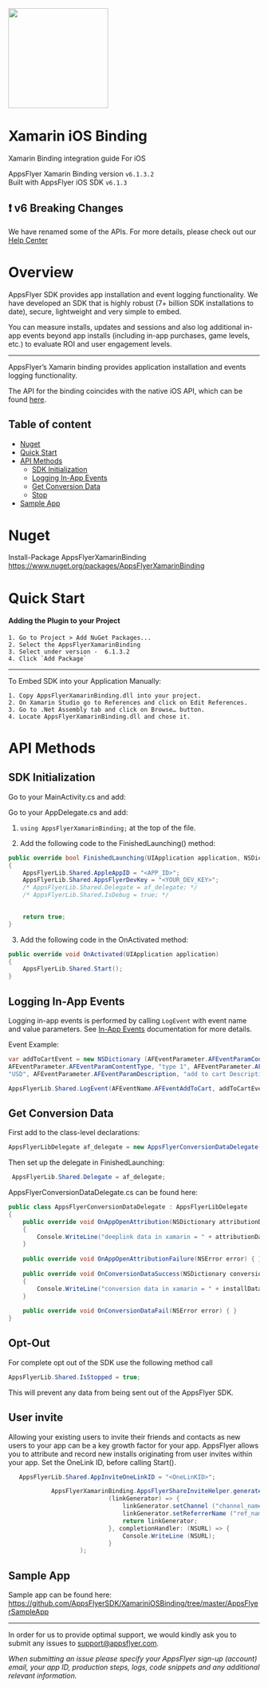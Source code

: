 
<img src="https://www.appsflyer.com/wp-content/uploads/2016/11/logo-1.svg"  width="200">

# Xamarin iOS Binding

Xamarin Binding integration guide For iOS 

AppsFlyer Xamarin Binding version `v6.1.3.2` <br>
Built with AppsFlyer iOS SDK `v6.1.3`

## <a id="v6-breaking-changes"> ❗ v6 Breaking Changes

We have renamed some of the APIs. For more details, please check out our [Help Center](https://support.appsflyer.com/hc/en-us/articles/360011571778#4-change-apis)
    
# Overview
    
AppsFlyer SDK provides app installation and event logging functionality. We have developed an SDK that is highly robust (7+ billion SDK installations to date), secure, lightweight and very simple to embed.
    
    
    
You can measure installs, updates and sessions and also log additional in-app events beyond app installs (including in-app purchases, game levels, etc.) to evaluate ROI and user engagement levels.
    
---
AppsFlyer’s Xamarin binding provides application installation and events logging functionality.
    
The API for the binding coincides with the native iOS API, which can be found [here](https://support.appsflyer.com/hc/en-us/articles/207032066-AppsFlyer-SDK-Integration-iOS).

    

## Table of content

- [Nuget](#nuget_install)
- [Quick Start](#quickStart)
- [API Methods](#api-methods)
    -  [SDK Initialization](#sdk_init)
    -  [Logging In-App Events](#adding_events)
    -  [Get Conversion Data](#conversion_data)
    -  [Stop](#Stop)
- [Sample App](#sample_app)


### <a id="nuget_install">


# Nuget
Install-Package AppsFlyerXamarinBinding <br>
https://www.nuget.org/packages/AppsFlyerXamarinBinding


### <a id="quickStart">



# Quick Start



#### Adding the Plugin to your Project

    1. Go to Project > Add NuGet Packages...
    2. Select the AppsFlyerXamarinBinding
    3. Select under version -  6.1.3.2
    4. Click `Add Package`



--------

To Embed SDK into your Application Manually:

    1. Copy AppsFlyerXamarinBinding.dll into your project.
    2. On Xamarin Studio go to References and click on Edit References.
    3. Go to .Net Assembly tab and click on Browse… button.
    4. Locate AppsFlyerXamarinBinding.dll and chose it.

### <a id="api-methods">



# API Methods



### <a id="sdk_init">


##  SDK Initialization



Go to your MainActivity.cs and add:

Go to your AppDelegate.cs and add:

1) `using AppsFlyerXamarinBinding;` at the top of the file.


2) Add the following code to the FinishedLaunching() method:

```c#
public override bool FinishedLaunching(UIApplication application, NSDictionary launchOptions)
{           
    AppsFlyerLib.Shared.AppleAppID = "<APP_ID>";
    AppsFlyerLib.Shared.AppsFlyerDevKey = "<YOUR_DEV_KEY>";
    /* AppsFlyerLib.Shared.Delegate = af_delegate; */
    /* AppsFlyerLib.Shared.IsDebug = true; */
  

    return true;
}
```

3) Add the following code in the OnActivated method:
```c#
public override void OnActivated(UIApplication application)
{
    AppsFlyerLib.Shared.Start();
}
```



### <a id="adding_events">

## Logging In-App Events

Logging in-app events is performed by calling `LogEvent` with event name and value parameters. See [In-App Events](https://support.appsflyer.com/hc/en-us/articles/115005544169-AppsFlyer-Rich-In-App-Events-Android-and-iOS) documentation for more details.

Event Example:
```c#
var addToCartEvent = new NSDictionary (AFEventParameter.AFEventParamContentId, "id 123",
AFEventParameter.AFEventParamContentType, "type 1", AFEventParameter.AFEventParamCurrency,
"USD", AFEventParameter.AFEventParamDescription, "add to cart Description");

AppsFlyerLib.Shared.LogEvent(AFEventName.AFEventAddToCart, addToCartEvent);
```

### <a id="conversion_data">

##  Get Conversion Data


First add to the class-level declarations:
```c#
AppsFlyerLibDelegate af_delegate = new AppsFlyerConversionDataDelegate();
```

Then set up the delegate in FinishedLaunching:
```c#
 AppsFlyerLib.Shared.Delegate = af_delegate;
```

AppsFlyerConversionDataDelegate.cs can be found here:

```c#
public class AppsFlyerConversionDataDelegate : AppsFlyerLibDelegate
{
    public override void OnAppOpenAttribution(NSDictionary attributionData)
    {
        Console.WriteLine("deeplink data in xamarin = " + attributionData.Description);
    }
    
    public override void OnAppOpenAttributionFailure(NSError error) { }
    
    public override void OnConversionDataSuccess(NSDictionary conversionInfo)
    {
        Console.WriteLine("conversion data in xamarin = " + installData.Description);
    }
    
    public override void OnConversionDataFail(NSError error) { }
}
```

### <a id="Stop">
##  Opt-Out
For complete opt out of the SDK use the following method call 
```c#
AppsFlyerLib.Shared.IsStopped = true;
```
This will prevent any data from being sent out of the AppsFlyer SDK.

### <a id="UserInvite">
##  User invite
Allowing your existing users to invite their friends and contacts as new users to your app can be a key growth factor for your app. AppsFlyer allows you to attribute and record new installs originating from user invites within your app.
Set the OneLink ID, before calling Start(). 
```c#
   AppsFlyerLib.Shared.AppInviteOneLinkID = "<OneLinKID>";
```

```c#
            AppsFlyerXamarinBinding.AppsFlyerShareInviteHelper.generateInviteUrlWithLinkGenerator (
                            (linkGenerator) => {
                                linkGenerator.setChannel ("channel_name");
                                linkGenerator.setReferrerName ("ref_name");
                                return linkGenerator;
                            }, completionHandler: (NSURL) => {
                                Console.WriteLine (NSURL);
                            }
                    );
```

### <a id="sample_app">
## Sample App 
Sample app can be found here:
https://github.com/AppsFlyerSDK/XamariniOSBinding/tree/master/AppsFlyerSampleApp


---

In order for us to provide optimal support, we would kindly ask you to submit any issues to support@appsflyer.com.



*_When submitting an issue please specify your AppsFlyer sign-up (account) email, your app ID, production steps, logs, code snippets and any additional relevant information._*




